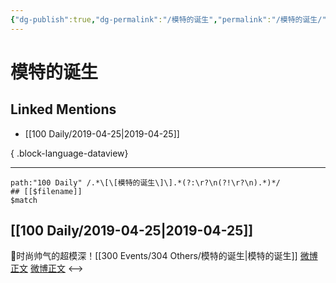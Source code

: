 ```yaml
---
{"dg-publish":true,"dg-permalink":"/模特的诞生","permalink":"/模特的诞生/","created":"2023-03-19T20:23:37.000+08:00","updated":"2023-04-10T17:09:30.000+08:00"}
---
```


# 模特的诞生

## Linked Mentions
- [[100 Daily/2019-04-25\|2019-04-25]]

{ .block-language-dataview}

---

```expander
path:"100 Daily" /.*\[\[模特的诞生\]\].*(?:\r?\n(?!\r?\n).*)*/
## [[$filename]]
$match
```
## [[100 Daily/2019-04-25\|2019-04-25]]
🌿时尚帅气的超模深！[[300 Events/304 Others/模特的诞生\|模特的诞生]]
[微博正文](https://m.weibo.cn/6466290670/4364943920634117)
[微博正文](https://m.weibo.cn/6466290670/4364962157330776)
<-->